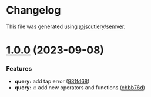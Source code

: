 # Changelog

This file was generated using [@jscutlery/semver](https://github.com/jscutlery/semver).

# [1.0.0](https://github-personal/ngneat/query/compare/ng-query-1.0.0-beta.19...ng-query-1.0.0) (2023-09-08)


### Features

* **query:**  add tap error ([981fd68](https://github-personal/ngneat/query/commit/981fd68deb8446d45ba3170bf01d41895a60adf3))
* **query:** 🔥 add new operators and functions ([cbbb76d](https://github-personal/ngneat/query/commit/cbbb76d469e1b54d9e2cdffae661e3f4785e48b2))
